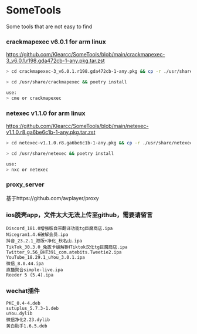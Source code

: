 # SomeTools
Some tools that are not easy to find

### crackmapexec v6.0.1 for arm linux
https://github.com/Klearcc/SomeTools/blob/main/crackmapexec-3_v6.0.1.r198.gda472cb-1-any.pkg.tar.zst
```bash
> cd crackmapexec-3_v6.0.1.r198.gda472cb-1-any.pkg && cp -r ./usr/share/crackmapexec /usr/share && cp ./usr/bin/* /usr/bin

> cd /usr/share/crackmapexec && poetry install

use:
> cme or crackmapexec
```
### netexec v1.1.0 for arm linux
https://github.com/Klearcc/SomeTools/blob/main/netexec-v1.1.0.r8.ga6be6c1b-1-any.pkg.tar.zst
```bash
> cd netexec-v1.1.0.r8.ga6be6c1b-1-any.pkg && cp -r ./usr/share/netexec /usr/share/ && cp ./usr/bin/* /usr/bin

> cd /usr/share/netexec && poetry install

use:
> nxc or netexec
```
### proxy_server
基于https://github.com/avplayer/proxy  

### ios脱壳app，文件太大无法上传至github，需要请留言
```
Discord_181.0增强版自带翻译功能tg巨魔商店.ipa
Nicegram1.4.6破解会员.ipa
抖音_23.2.1_港版+净化_秋名山.ipa
TikTok_30.3.0_免拔卡破解BHTiktok汉化tg巨魔商店.ipa
Twitter_9.56_BHT391_com.atebits.Tweetie2.ipa
YouTube_18.29.1_uYou_3.0.1.ipa
微信_8.0.44.ipa
直播聚合simple-live.ipa
Reeder 5 (5.4).ipa
```

### wechat插件
```
PKC_0.4-4.deb
sutuplus_5.7.3-1.deb
uYou.dylib           
微信净化2.23.dylib
黄白助手1.6.5.deb
```
